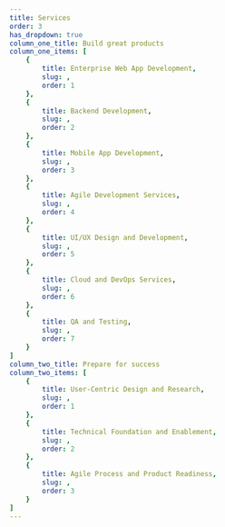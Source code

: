 ```yaml
---
title: Services
order: 3
has_dropdown: true
column_one_title: Build great products
column_one_items: [
    {
        title: Enterprise Web App Development,
        slug: ,
        order: 1
    },
    {
        title: Backend Development,
        slug: ,
        order: 2
    },
    {
        title: Mobile App Development,
        slug: ,
        order: 3
    },
    {
        title: Agile Development Services,
        slug: ,
        order: 4
    },
    {
        title: UI/UX Design and Development,
        slug: ,
        order: 5
    },
    {
        title: Cloud and DevOps Services,
        slug: ,
        order: 6
    },
    {
        title: QA and Testing,
        slug: ,
        order: 7
    }
]
column_two_title: Prepare for success
column_two_items: [
    {
        title: User-Centric Design and Research,
        slug: ,
        order: 1
    },
    {
        title: Technical Foundation and Enablement,
        slug: ,
        order: 2
    },
    {
        title: Agile Process and Product Readiness,
        slug: ,
        order: 3
    }
]
---
```

